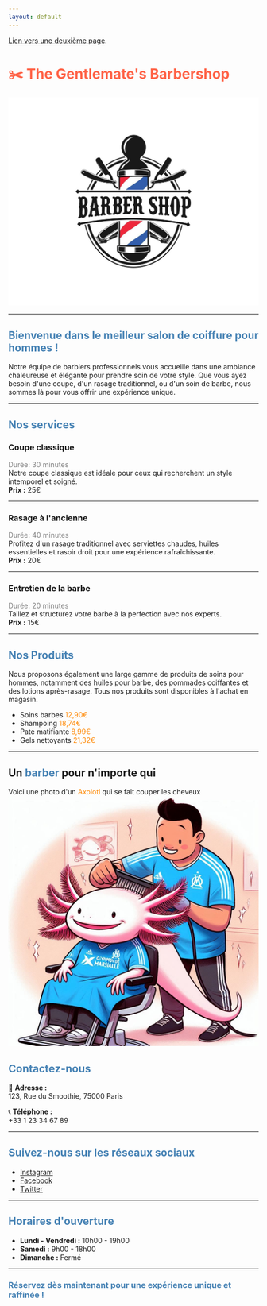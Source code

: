 ```yaml
---
layout: default
---
```




[Lien vers une deuxième page](./another-page.html).

# <span style="color:#FF6347;">✂️ **The Gentlemate's Barbershop**</span>

![Image du barbershop](img/barbershop.jpg)

---

## <span style="color:#4682B4;">Bienvenue dans le meilleur salon de coiffure pour hommes !</span>

Notre équipe de barbiers professionnels vous accueille dans une ambiance chaleureuse et élégante pour prendre soin de votre style. Que vous ayez besoin d'une coupe, d'un rasage traditionnel, ou d'un soin de barbe, nous sommes là pour vous offrir une expérience unique.

---

## <span style="color:#4682B4;">Nos services</span>

### **Coupe classique**  
<span style="color:gray;">Durée: 30 minutes</span>  
Notre coupe classique est idéale pour ceux qui recherchent un style intemporel et soigné.  
**Prix :** 25€

---

### **Rasage à l'ancienne**  
<span style="color:gray;">Durée: 40 minutes</span>  
Profitez d'un rasage traditionnel avec serviettes chaudes, huiles essentielles et rasoir droit pour une expérience rafraîchissante.  
**Prix :** 20€

---

### **Entretien de la barbe**  
<span style="color:gray;">Durée: 20 minutes</span>  
Taillez et structurez votre barbe à la perfection avec nos experts.  
**Prix :** 15€

---

## <span style="color:#4682B4;">Nos Produits</span>

Nous proposons également une large gamme de produits de soins pour hommes, notamment des huiles pour barbe, des pommades coiffantes et des lotions après-rasage. Tous nos produits sont disponibles à l'achat en magasin.

 * Soins barbes  <span style="color: #FF8700">12,90€ </span>
 * Shampoing <span style="color: #FF8700">18,74€ </span>
 * Pate matifiante <span style="color: #FF8700">8,99€ </span>
 * Gels nettoyants <span style="color: #FF8700">21,32€ </span>

---

## Un <span style="color: #4682B4">barber</span> pour n'importe qui 

Voici une photo d'un <span style="color: #FF8700">Axolotl</span> qui se fait couper les cheveux
[![Photo](img/axolotl.jpg)](https://azhoxs.github.io)



## <span style="color:#4682B4;">Contactez-nous</span>

📍 **Adresse :**  
123, Rue du Smoothie, 75000 Paris

📞 **Téléphone :**  
+33 1 23 34 67 89


---

## <span style="color:#4682B4;">Suivez-nous sur les réseaux sociaux</span>

- [Instagram](http://instagram.com/gentlematesbarbershop)
- [Facebook](http://facebook.com/gentlematesbarbershop)
- [Twitter](http://twitter.com/gentlematesbarber)

---

## <span style="color:#4682B4;">Horaires d'ouverture</span>

- **Lundi - Vendredi :** 10h00 - 19h00
- **Samedi :** 9h00 - 18h00
- **Dimanche :** Fermé

---

### <span style="color:#4682B4;">Réservez dès maintenant pour une expérience unique et raffinée !</span>


